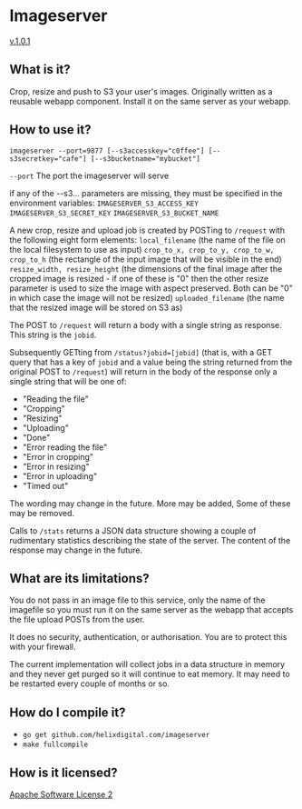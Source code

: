 Imageserver
===========

[v.1.0.1](http://semver.org/)



What is it?
-----------

Crop, resize and push to S3 your user's images.
Originally written as a reusable webapp component.
Install it on the same server as your webapp.

How to use it?
--------------

`imageserver --port=9877 [--s3accesskey="c0ffee"] [--s3secretkey="cafe"] [--s3bucketname="mybucket"]`

`--port` The port the imageserver will serve

if any of the --s3... parameters are missing, they must be specified in the environment variables:
`IMAGESERVER_S3_ACCESS_KEY`
`IMAGESERVER_S3_SECRET_KEY`
`IMAGESERVER_S3_BUCKET_NAME`


A new crop, resize and upload job is created by POSTing to `/request` with the following eight form elements:
`local_filename` (the name of the file on the local filesystem to use as input)
`crop_to_x, crop_to_y, crop_to_w, crop_to_h` (the rectangle of the input image that will be visible in the end)
`resize_width, resize_height` (the dimensions of the final image after the cropped image is resized - if one of these is "0" then the other resize parameter is used to size the image with aspect preserved. Both can be "0" in which case the image will not be resized)
`uploaded_filename` (the name that the resized image will be stored on S3 as)

The POST to `/request` will return a body with a single string as response. This string is the `jobid`.

Subsequently GETting from `/status?jobid=[jobid]` (that is, with a GET query that has a key of `jobid` and a value being the string returned from the original POST to `/request`) will return in the body of the response only a single string that will be one of:
* "Reading the file"
* "Cropping"
* "Resizing"
* "Uploading"
* "Done"
* "Error reading the file"
* "Error in cropping"
* "Error in resizing"
* "Error in uploading"
* "Timed out"

The wording may change in the future. More may be added, Some of these may be removed.

Calls to `/stats` returns a JSON data structure showing a couple of rudimentary statistics describing the state of the server. The content of the response may change in the future. 


What are its limitations?
-------------------------

You do not pass in an image file to this service, only the name of the imagefile so you must run it on the same server as the webapp that accepts the file upload POSTs from the user.

It does no security, authentication, or authorisation. You are to protect this with your firewall.

The current implementation will collect jobs in a data structure in memory and they never get purged so it will continue to eat memory. It may need to be restarted every couple of months or so.

How do I compile it?
--------------------

* `go get github.com/helixdigital.com/imageserver`
* `make fullcompile`

How is it licensed?
-------------------

[Apache Software License 2](http://www.apache.org/licenses/LICENSE-2.0.html)
